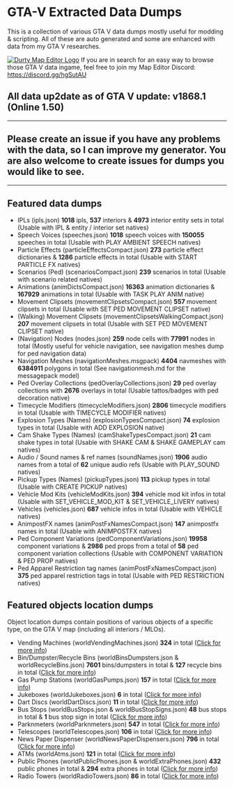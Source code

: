 # GTA-V Extracted Data Dumps
This is a collection of various GTA V data dumps mostly useful for modding &amp; scripting. All of these are auto generated and some are enhanced with data from my GTA V researches.

[![Durty Map Editor Logo](https://i.imgur.com/WsRJv3u.png)](https://discord.gg/hgSutAU)
If you are in search for an easy way to browse those GTA V data ingame, feel free to join my Map Editor Discord: https://discord.gg/hgSutAU

## All data up2date as of GTA V update: **v1868.1 (Online 1.50)**
---
## Please create an issue if you have any problems with the data, so I can improve my generator. You are also welcome to create issues for dumps you would like to see.
---
## **Featured data dumps**
- IPLs (ipls.json) **1018** ipls, **537** interiors & **4973** interior entity sets in total (Usable with IPL & entity / interior set natives)
- Speech Voices (speeches.json) **1018** speech voices with **150055** speeches in total (Usable with PLAY AMBIENT SPEECH natives)
- Particle Effects (particleEffectsCompact.json) **273** particle effect dictionaries & **1286** particle effects in total (Usable with START PARTICLE FX natives)
- Scenarios (Ped) (scenariosCompact.json) **239** scenarios in total (Usable with scenario related natives)
- Animations (animDictsCompact.json) **16363** animation dictionaries & **167929** animations in total (Usable with TASK PLAY ANIM native)
- Movement Clipsets (movementClipsetsCompact.json) **557** movement clipsets in total (Usable with SET PED MOVEMENT CLIPSET native)
- (Walking) Movement Clipsets (movementClipsetsWalkingCompact.json) **207** movement clipsets in total (Usable with SET PED MOVEMENT CLIPSET native)
- (Navigation) Nodes (nodes.json) **259** node cells with **77991** nodes in total (Mostly useful for vehicle navigation, see navigation meshes dump for ped navigation data)
- Navigation Meshes (navigationMeshes.msgpack) **4404** navmeshes with **6384911** polygons in total (See navigationmesh.md for the messagepack model)
- Ped Overlay Collections (pedOverlayCollections.json) **29** ped overlay collections with **2676** overlays in total (Usable tattos/badges with ped decoration native)
- Timecycle Modifiers (timecycleModifiers.json) **2806** timecycle modifiers in total (Usable with TIMECYCLE MODIFIER natives)
- Explosion Types (Names) (explosionTypesCompact.json) **74** explosion types in total (Usable with ADD EXPLOSION native)
- Cam Shake Types (Names) (camShakeTypesCompact.json) **21** cam shake types in total (Usable with SHAKE CAM & SHAKE GAMEPLAY cam natives)
- Audio / Sound names & ref names (soundNames.json) **1906** audio names from a total of **62** unique audio refs (Usable with PLAY_SOUND natives)
- Pickup Types (Names) (pickupTypes.json) **113** pickup types in total (Usable with CREATE PICKUP natives)
- Vehicle Mod Kits (vehicleModKits.json) **394** vehicle mod kit infos in total (Usable with SET_VEHICLE_MOD_KIT & SET_VEHICLE_LIVERY natives)
- Vehicles (vehicles.json) **687** vehicle infos in total (Usable with VEHICLE natives)
- AnimpostFX names (animPostFxNamesCompact.json) **147** animpostfx names in total (Usable with ANIMPOSTFX natives)
- Ped Component Variations (pedComponentVariations.json) **19958** component variations & **2986** ped props from a total of **58** ped component variation collections (Usable with COMPONENT VARIATION & PED PROP natives)
- Ped Apparel Restriction tag names (animPostFxNamesCompact.json) **375** ped apparel restriction tags in total (Usable with PED RESTRICTION natives)

## **Featured objects location dumps**
Object location dumps contain positions of various objects of a specific type, on the GTA V map (including all interiors / MLOs).
- Vending Machines (worldVendingMachines.json) **324** in total ([Click for more info](https://forum.altv.mp/topic/346-all-gta-v-vending-machine-prop-positions-rotations/))
- Bin/Dumpster/Recycle Bins (worldBinsDumpsters.json & worldRecycleBins.json) **7601** bins/dumpsters in total & **127** recycle bins in total ([Click for more info](https://forum.altv.mp/topic/369-all-gta-v-bindumpsterrecycle-bin-prop-positions-rotations/))
- Gas Pump Stations (worldGasPumps.json) **157** in total ([Click for more info](https://forum.altv.mp/topic/368-all-gta-v-gas-pump-prop-positions-rotations/))
- Jukeboxes (worldJukeboxes.json) **6** in total ([Click for more info](https://forum.altv.mp/topic/365-all-gta-v-jukebox-prop-positions-rotations/))
- Dart Discs (worldDartDiscs.json) **11** in total ([Click for more info](https://forum.altv.mp/topic/364-all-gta-v-dart-discs-positions-rotations/))
- Bus Stops (worldBusStops.json & worldBusStopSigns.json) **48** bus stops in total & **1** bus stop sign in total ([Click for more info](https://forum.altv.mp/topic/342-all-gta-v-bus-stops-positions-rotations/))
- Parknmeters (worldParknmeters.json) **547** in total ([Click for more info](https://forum.altv.mp/topic/345-all-gta-v-parknmeters-prop-positions-rotations/))
- Telescopes (worldTelescopes.json) **106** in total ([Click for more info](https://forum.altv.mp/topic/344-all-gta-v-telescope-prop-positions-rotations/))
- News Paper Dispenser (worldNewsPaperDispensers.json) **796** in total ([Click for more info](https://forum.altv.mp/topic/343-all-gta-v-news-paper-dispenser-prop-positions-rotations/))
- ATMs (worldAtms.json) **121** in total ([Click for more info](https://forum.altv.mp/topic/340-all-gta-v-atm-prop-positions-rotations/))
- Public Phones (worldPublicPhones.json & worldExtraPhones.json) **432** public phones in total & **294** extra phones in total ([Click for more info](https://forum.altv.mp/topic/341-all-gta-v-public-phone-prop-positions-rotations/))
- Radio Towers (worldRadioTowers.json) **86** in total ([Click for more info](https://forum.altv.mp/topic/570-all-gta-v-radio-tower-prop-positions-rotations/))